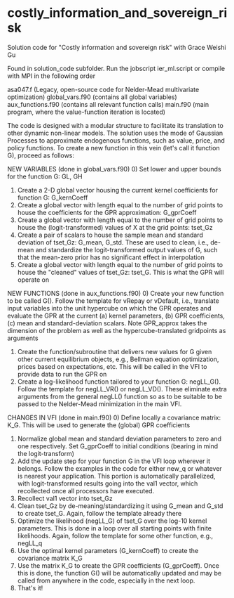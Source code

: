 # costly_information_and_sovereign_risk
Solution code for "Costly information and sovereign risk" with Grace Weishi Gu

Found in solution_code subfolder. Run the jobscript ier_ml.script or compile with MPI in the following order 

asa047.f (Legacy, open-source code for Nelder-Mead multivariate optimization)
global_vars.f90 (contains all global variables)
aux_functions.f90 (contains all relevant function calls)
main.f90 (main program, where the value-function iteration is located)

The code is designed with a modular structure to facilitate its translation to other dynamic non-linear models. The solution uses the mode of Gaussian Processes to approximate endogenous functions, such as value, price, and policy functions. To create a new function in this vein (let's call it function G), proceed as follows:

NEW VARIABLES (done in global_vars.f90)
0) Set lower and upper bounds for the function G: GL, GH
1) Create a 2-D global vector housing the current kernel coefficients for function G: G_kernCoeff
2) Create a global vector with length equal to the number of grid points to house the coefficients for the GPR approximation: G_gprCoeff
3) Create a global vector with length equal to the number of grid points to house the (logit-transformed) values of X at the grid points: tset_Gz
4) Create a pair of scalars to house the sample mean and standard deviation of tset_Gz: G_mean, G_std. These are used to clean, i.e., de-mean and standardize the logit-transformed output values of G, such that the mean-zero prior has no significant effect in interpolation
5) Create a global vector with length equal to the number of grid points to house the "cleaned" values of tset_Gz: tset_G. This is what the GPR will operate on

NEW FUNCTIONS (done in aux_functions.f90)
0) Create your new function to be called G(). Follow the template for vRepay or vDefault, i.e., translate input variables into the unit hypercube on which the GPR operates and evaluate the GPR at the current (a) kernel parameters, (b) GPR coefficients, (c) mean and standard-deviation scalars. Note GPR_approx takes the dimension of the problem as well as the hypercube-translated gridpoints as arguments 
1) Create the function/subroutine that delivers new values for G given other current equilibrium objects, e.g., Bellman equation optimization, prices based on expectations, etc. This will be called in the VFI to provide data to run the GPR on
2) Create a log-likelihood function tailored to your function G: negLL_G(). Follow the template for negLL_VR() or negLL_VD(). These eliminate extra arguments from the general negLL() function so as to be suitable to be passed to the Nelder-Mead minimization in the main VFI.

CHANGES IN VFI (done in main.f90)
0) Define locally a covariance matrix: K_G. This will be used to generate the (global) GPR coefficients
1) Normalize global mean and standard deviation parameters to zero and one respectively. Set G_gprCoeff to initial conditions (bearing in mind the logit-transform)
2) Add the update step for your function G in the VFI loop wherever it belongs. Follow the examples in the code for either new_q or whatever is nearest your application. This portion is automatically parallelized, with logit-transformed results going into the val1 vector, which recollected once all processors have executed.
3) Recollect val1 vector into tset_Gz
4) Clean tset_Gz by de-meaning/standardizing it using G_mean and G_std to create tset_G. Again, follow the template already there
5) Optimize the likelihood (negLL_G) of tset_G over the log-10 kernel parameters. This is done in a loop over all starting points with finite likelihoods. Again, follow the template for some other function, e.g., negLL_q
6) Use the optimal kernel parameters (G_kernCoeff) to create the covariance matrix K_G
7) Use the matrix K_G to create the GPR coefficients (G_gprCoeff). Once this is done, the function G() will be automatically updated and may be called from anywhere in the code, especially in the next loop.
8) That's it!
